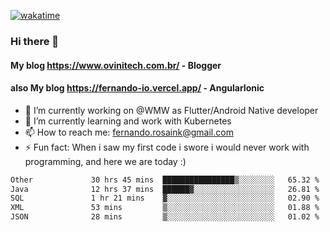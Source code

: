 [![wakatime](https://wakatime.com/badge/user/d5892087-17e6-46ab-8384-91a71a9b88d8.svg)](https://wakatime.com/@d5892087-17e6-46ab-8384-91a71a9b88d8)
### Hi there 👋

#### My blog https://www.ovinitech.com.br/ - Blogger
#### also My blog https://fernando-io.vercel.app/ - AngularIonic

- 🔭 I’m currently working on @WMW as Flutter/Android Native developer
- 🌱 I’m currently learning and work with Kubernetes
- 📫 How to reach me: fernando.rosaink@gmail.com 
- ⚡ Fun fact: When i saw my first code i swore i would never work with programming, and here we are today :)

<!--START_SECTION:waka-->

```txt
Other             30 hrs 45 mins  ████████████████▒░░░░░░░░   65.32 %
Java              12 hrs 37 mins  ██████▓░░░░░░░░░░░░░░░░░░   26.81 %
SQL               1 hr 21 mins    ▓░░░░░░░░░░░░░░░░░░░░░░░░   02.90 %
XML               53 mins         ▒░░░░░░░░░░░░░░░░░░░░░░░░   01.88 %
JSON              28 mins         ▒░░░░░░░░░░░░░░░░░░░░░░░░   01.02 %
```

<!--END_SECTION:waka-->
